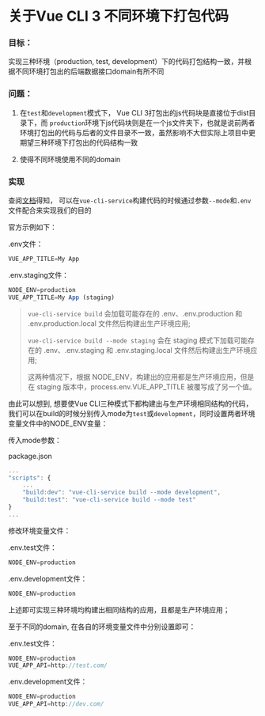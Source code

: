 # 关于Vue CLI 3 不同环境下打包代码

### 目标：
实现三种环境（production, test, development）下的代码打包结构一致，并根据不同环境打包出的后端数据接口domain有所不同

### 问题：
1. 在`test`和`development`模式下， Vue CLI 3打包出的js代码块是直接位于dist目录下，而 `production`环境下js代码块则是在一个js文件夹下，也就是说前两者环境打包出的代码与后者的文件目录不一致，虽然影响不大但实际上项目中更期望三种环境下打包出的代码结构一致

2. 使得不同环境使用不同的domain

### 实现
查阅[文档](https://cli.vuejs.org/zh/guide/mode-and-env.html)得知， 可以在`vue-cli-service`构建代码的时候通过参数`--mode`和`.env`文件配合来实现我们的目的

官方示例如下：

.env文件：
```js
VUE_APP_TITLE=My App
```
.env.staging文件：
```js
NODE_ENV=production
VUE_APP_TITLE=My App (staging)
```

>`vue-cli-service build` 会加载可能存在的 .env、.env.production 和 .env.production.local 文件然后构建出生产环境应用;  
>
>`vue-cli-service build --mode staging` 会在 staging 模式下加载可能存在的 .env、.env.staging 和 .env.staging.local 文件然后构建出生产环境应用;  
>
>这两种情况下，根据 NODE_ENV，构建出的应用都是生产环境应用，但是在 staging 版本中，process.env.VUE_APP_TITLE 被覆写成了另一个值。

由此可以想到, 想要使Vue CLI三种模式下都构建出与生产环境相同结构的代码，我们可以在build的时候分别传入mode为`test`或`development`，同时设置两者环境变量文件中的NODE_ENV变量：

传入mode参数：

package.json
```js
...
"scripts": {
    ...
    "build:dev": "vue-cli-service build --mode development",
    "build:test": "vue-cli-service build --mode test"
}
...
```
修改环境变量文件：

.env.test文件：
```js
NODE_ENV=production
```
.env.development文件：
```js
NODE_ENV=production
```
上述即可实现三种环境均构建出相同结构的应用，且都是生产环境应用；

至于不同的domain, 在各自的环境变量文件中分别设置即可：

.env.test文件：
```js
NODE_ENV=production
VUE_APP_API=http://test.com/
```
.env.development文件：
```js
NODE_ENV=production
VUE_APP_API=http://dev.com/
```
